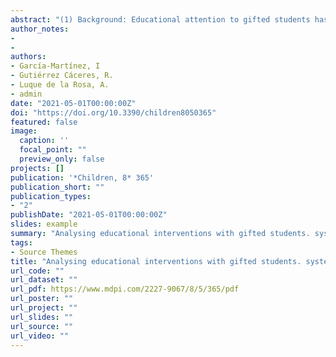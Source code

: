 ```yaml
---
abstract: "(1) Background: Educational attention to gifted students has not been a well-established line of research due to the multiple conceptions about their characterisation. While educational attention has tended to respond to students who present learning difficulties due to their limitations, it has been observed that gifted students may also fail in their studies. The purpose of this study is to examine educational interventions carried out with this population worldwide; (2) Methods: The methodological design is a systematic review, following the PRISMA guidelines, in the Scopus and WOS databases on educational interventions and gifted students; (3) Results: The papers were studied through a qualitative content analysis based on a population of 557 articles, with a final sample of 14, finding a great variety of didactic strategies and models oriented to meet the needs of this group. In relation to the quality of the studies, the lack of pre-post methodological designs focused on performance stands out; (4) Conclusions: Educational research with gifted population demands more interventions personalised to the specific characteristics of the students. In addition, there is a need for further research with quasi-experimental designs with this population to identify quality, not generalised, interventions to meet these needs and replace them with individualised adaptations regarding the needs and interests of these students in order to increase their motivation and reduce failure"
author_notes:
- 
- 
authors:
- García-Martínez, I
- Gutiérrez Cáceres, R.
- Luque de la Rosa, A.
- admin
date: "2021-05-01T00:00:00Z"
doi: "https://doi.org/10.3390/children8050365"
featured: false
image:
  caption: '' 
  focal_point: ""
  preview_only: false
projects: []
publication: '*Children, 8* 365'
publication_short: ""
publication_types:
- "2"
publishDate: "2021-05-01T00:00:00Z"
slides: example
summary: "Analysing educational interventions with gifted students. systematic review"
tags:
- Source Themes
title: "Analysing educational interventions with gifted students. systematic review"
url_code: ""
url_dataset: ""
url_pdf: https://www.mdpi.com/2227-9067/8/5/365/pdf
url_poster: ""
url_project: ""
url_slides: ""
url_source: ""
url_video: ""
---
```

